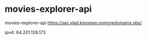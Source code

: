 # movies-explorer-api
movies-explorer-api
 https://api.vlad.kinoman.nomoredomains.sbs/

ipv4: 84.201.128.173
